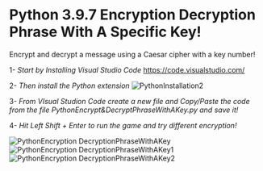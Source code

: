 # Python 3.9.7 Encryption Decryption Phrase With A Specific Key!

Encrypt and decrypt a message using a Caesar cipher with a key number!

1- *Start by Installing Visual Studio Code* 
https://code.visualstudio.com/

2- *Then install the Python extension*
![PythonInstallation2](https://user-images.githubusercontent.com/55941045/138540105-3f652706-a6ff-4fa1-844d-0cef54604e3e.png)

3- *From VIsual Studion Code create a new file and Copy/Paste the code from the file PythonEncrypt&DecryptPhraseWithAKey.py and save it!*

4- *Hit Left Shift + Enter to run the game and try different encryption!*

![PythonEncryption DecryptionPhraseWithAKey](https://user-images.githubusercontent.com/55941045/138602054-2a93a1c6-7ed0-4f0d-b45a-5eaf1f0edeea.png)
![PythonEncryption DecryptionPhraseWithAKey1](https://user-images.githubusercontent.com/55941045/138601987-93dd8912-bdb6-4dd2-bcab-d574a2874818.png)
![PythonEncryption DecryptionPhraseWithAKey2](https://user-images.githubusercontent.com/55941045/138601988-36b19fc2-257c-45f8-bf97-0f2627906640.png)

